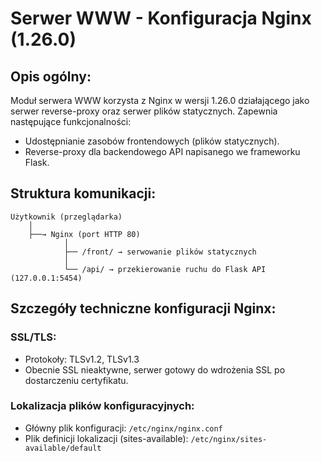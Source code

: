 # Serwer WWW - Konfiguracja Nginx (1.26.0)

## Opis ogólny:
Moduł serwera WWW korzysta z Nginx w wersji 1.26.0 działającego jako serwer reverse-proxy oraz serwer plików statycznych. Zapewnia następujące funkcjonalności:

- Udostępnianie zasobów frontendowych (plików statycznych).
- Reverse-proxy dla backendowego API napisanego we frameworku Flask.

## Struktura komunikacji:
```
Użytkownik (przeglądarka)
    │
    ├──→ Nginx (port HTTP 80)
            │
            ├── /front/ → serwowanie plików statycznych
            │
            └── /api/ → przekierowanie ruchu do Flask API (127.0.0.1:5454)
```

## Szczegóły techniczne konfiguracji Nginx:

### SSL/TLS:
- Protokoły: TLSv1.2, TLSv1.3
- Obecnie SSL nieaktywne, serwer gotowy do wdrożenia SSL po dostarczeniu certyfikatu.

### Lokalizacja plików konfiguracyjnych:
- Główny plik konfiguracji: `/etc/nginx/nginx.conf`
- Plik definicji lokalizacji (sites-available): `/etc/nginx/sites-available/default`

